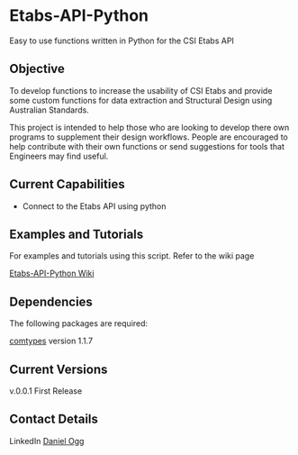 # Etabs-API-Python
Easy to use functions written in Python for the CSI Etabs API

## Objective

To develop functions to increase the usability of CSI Etabs and provide
some custom functions for data extraction and Structural Design using
Australian Standards.

This project is intended to help those who are looking to develop there own programs to
supplement their design workflows. People are encouraged to help contribute with their own
functions or send suggestions for tools that Engineers may find useful. 

## Current Capabilities

- Connect to the Etabs API using python

## Examples and Tutorials
For examples and tutorials using this script. Refer to the wiki page

[Etabs-API-Python Wiki](https://github.com/danielogg92/Etabs-API-Python/wiki)

## Dependencies

The following packages are required:

[comtypes](https://pypi.org/project/comtypes/) version 1.1.7

## Current Versions

v.0.0.1 First Release

## Contact Details
LinkedIn [Daniel Ogg](linkedin.com/in/danielogg)
